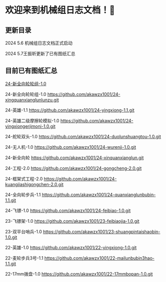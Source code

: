 # 欢迎来到机械组日志文档！🤡

## 更新目录
   2024 5.6 机械组日志文档正式启动  

   2024 5.7王振昕更新了已有图纸汇总

## 目前已有图纸汇总
                      
<p><a href="https://github.com/akawzx1001/24-xingquanxianglunlunzu.git" class="theme-btn btn-style-one">24-新全向轮轮组-1.0</a></p>
                              
24-新全向轮轮组-1.0  https://github.com/akawzx1001/24-xingquanxianglunlunzu.git

24-英雄-1.1  https://github.com/akawzx1001/24-yingxiong-1.1.git

24-英雄二级摩擦轮模拟-1.0  https://github.com/akawzx1001/24-yingxiongerjimoni-1.0.git

24-舵轮双头-1.0  https://github.com/akawzx1001/24-duolunshuangtou-1.0.git

24-无人机-1.0  https://github.com/akawzx1001/24-wurenji-1.0.git

24-新全向轮  https://github.com/akawzx1001/24-xinquanxianglun.git

24-工程-2.0 https://github.com/akawzx1001/24-gongcheng-2.0.git

24-框架式工程-2.0  https://github.com/akawzx1001/24-kuangjiashigongchen-2.0.git

24-全向轮步兵-1.1  https://github.com/akawzx1001/24-quanxianglunbubin-1.1.git

24-飞镖-1.0  https://github.com/akawzx1001/24-feibiao-1.0.git

23-飞镖架-1.0  https://github.com/akawzx1001/23-feibiaojia-1.0.git

23-双平台哨兵-1.0  https://github.com/akawzx1001/23-shuangpintaishaobin-1.0.git

22-英雄-1.0  https://github.com/akawzx1001/22-yingxiong-1.0.git

22-麦轮步兵3号-1.1  https://github.com/akawzx1001/22-mailunbubin3hao-1.1.git

22-17mm拨盘-1.0  https://github.com/akawzx1001/22-17mmbopan-1.0.git


   


